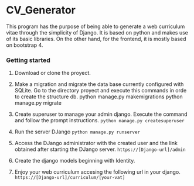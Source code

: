 # CV_Generator
This program has the purpose of being able to generate a web curriculum vitae through the simplicity of Django. It is based on python and makes use of its basic libraries. On the other hand, for the frontend, it is mostly based on bootstrap 4.

### Getting started

1. Download or clone the proyect. 
2. Make a migration and migrate the data base currently configured with SQLite. Go to  the directory proyect and execute this commands in orde to create the structure db.
   	python manage.py makemigrations
   	python manage.py migrate

3. Create superuser to manage your admin django. Execute the command and follow the prompt instructions.
`python manage.py createsuperuser`

4. Run the server DJango
`python manage.py runserver`

5. Access the DJango administrator with the created user and the link obtained after starting the DJango server.
`https://[Django-url]/admin`

6. Create the django models beginning with Identity.

7. Enjoy your web curriculum accesing the following url in your django.
`https://[Django-url]/curriculum/[your-vat]`
